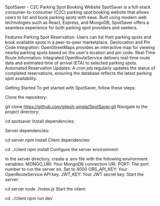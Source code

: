 SpotSaver - C2C Parking Spot Booking Website
SpotSaver is a full-stack consumer-to-consumer (C2C) parking spot booking website that allows users to list and book parking spots with ease. Built using modern web technologies such as React, Express, and MongoDB, SpotSaver offers a seamless experience for both parking spot providers and seekers.

Features
Parking Spot Reservation: Users can list their parking spots and book available spots in a peer-to-peer marketplace.
Geolocation and Pin Code Integration: OpenStreetMaps provides an interactive map for viewing nearby parking spots based on the user's location and pin code.
Real-Time Route Information: Integrated OpenRouteService delivers real-time route data and estimated time of arrival (ETA) to selected parking spots.
Automated Reservation Updates: A cron job regularly updates the status of completed reservations, ensuring the database reflects the latest parking spot availability.


Getting Started
To get started with SpotSaver, follow these steps:

Clone the repository:

git clone https://github.com/gitesh-singla/SpotSaver.git
Navigate to the project directory:

cd spotsaver
Install dependencies:

Server dependencies:

cd server
npm install
Client dependencies:

cd ../client
npm install
Configure the server environment:

In the server directory, create a .env file with the following environment variables:
MONGO_URI: Your MongoDB connection URI.
PORT: The port number to run the server on. Set to 4000
ORS_API_KEY: Your OpenRouteService API key.
JWT_KEY: Your JWT secret key.
Start the server:

cd server
node ./index.js
Start the client:

cd ../client
npm run dev

